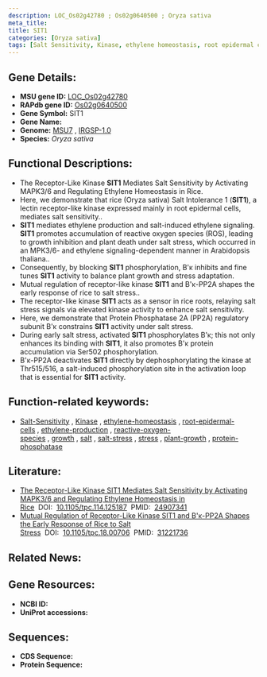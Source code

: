 ```yaml
---
description: LOC_Os02g42780 ; Os02g0640500 ; Oryza sativa
meta_title:
title: SIT1
categories: [Oryza sativa]
tags: [Salt Sensitivity, Kinase, ethylene homeostasis, root epidermal cells, ethylene production, reactive oxygen species, growth, salt, salt stress, stress, plant growth, protein phosphatase]
---
```


## Gene Details:
- **MSU gene ID:** [LOC_Os02g42780](http://rice.uga.edu/cgi-bin/ORF_infopage.cgi?orf=LOC_Os02g42780)  
- **RAPdb gene ID:** [Os02g0640500](https://rapdb.dna.affrc.go.jp/locus/?name=Os02g0640500)  
- **Gene Symbol:** SIT1
- **Gene Name:**
- **Genome:**  [MSU7](http://rice.uga.edu/)&nbsp;,&nbsp;[IRGSP-1.0](https://rapdb.dna.affrc.go.jp/download/irgsp1.html)
- **Species:** *Oryza sativa*

## Functional Descriptions:
   - The Receptor-Like Kinase **SIT1** Mediates Salt Sensitivity by Activating MAPK3/6 and Regulating Ethylene Homeostasis in Rice.
   - Here, we demonstrate that rice (Oryza sativa) Salt Intolerance 1 (**SIT1**), a lectin receptor-like kinase expressed mainly in root epidermal cells, mediates salt sensitivity..
   - **SIT1** mediates ethylene production and salt-induced ethylene signaling. **SIT1** promotes accumulation of reactive oxygen species (ROS), leading to growth inhibition and plant death under salt stress, which occurred in an MPK3/6- and ethylene signaling-dependent manner in Arabidopsis thaliana..
   - Consequently, by blocking **SIT1** phosphorylation, B'κ inhibits and fine tunes **SIT1** activity to balance plant growth and stress adaptation.
   - Mutual regulation of receptor-like kinase **SIT1** and B'κ-PP2A shapes the early response of rice to salt stress..
   - The receptor-like kinase **SIT1** acts as a sensor in rice roots, relaying salt stress signals via elevated kinase activity to enhance salt sensitivity.
   - Here, we demonstrate that Protein Phosphatase 2A (PP2A) regulatory subunit B'κ constrains **SIT1** activity under salt stress.
   - During early salt stress, activated **SIT1** phosphorylates B'κ; this not only enhances its binding with **SIT1**, it also promotes B'κ protein accumulation via Ser502 phosphorylation.
   - B'κ-PP2A deactivates **SIT1** directly by dephosphorylating the kinase at Thr515/516, a salt-induced phosphorylation site in the activation loop that is essential for **SIT1** activity.

## Function-related keywords:
   - [Salt-Sensitivity](/tags/Salt-Sensitivity/)&nbsp;,&nbsp;[Kinase](/tags/Kinase/)&nbsp;,&nbsp;[ethylene-homeostasis](/tags/ethylene-homeostasis/)&nbsp;,&nbsp;[root-epidermal-cells](/tags/root-epidermal-cells/)&nbsp;,&nbsp;[ethylene-production](/tags/ethylene-production/)&nbsp;,&nbsp;[reactive-oxygen-species](/tags/reactive-oxygen-species/)&nbsp;,&nbsp;[growth](/tags/growth/)&nbsp;,&nbsp;[salt](/tags/salt/)&nbsp;,&nbsp;[salt-stress](/tags/salt-stress/)&nbsp;,&nbsp;[stress](/tags/stress/)&nbsp;,&nbsp;[plant-growth](/tags/plant-growth/)&nbsp;,&nbsp;[protein-phosphatase](/tags/protein-phosphatase/)

## Literature:
   - [The Receptor-Like Kinase SIT1 Mediates Salt Sensitivity by Activating MAPK3/6 and Regulating Ethylene Homeostasis in Rice](https://www.doi.org/10.1105/tpc.114.125187)&nbsp;&nbsp;DOI:&nbsp;&nbsp;[10.1105/tpc.114.125187](https://www.doi.org/10.1105/tpc.114.125187)&nbsp;&nbsp;PMID:&nbsp;&nbsp;[24907341](https://pubmed.ncbi.nlm.nih.gov/24907341/)
   - [Mutual Regulation of Receptor-Like Kinase SIT1 and B'κ-PP2A Shapes the Early Response of Rice to Salt Stress](https://www.doi.org/10.1105/tpc.18.00706)&nbsp;&nbsp;DOI:&nbsp;&nbsp;[10.1105/tpc.18.00706](https://www.doi.org/10.1105/tpc.18.00706)&nbsp;&nbsp;PMID:&nbsp;&nbsp;[31221736](https://pubmed.ncbi.nlm.nih.gov/31221736/)

## Related News:

## Gene Resources:
- **NCBI ID:**  []()
- **UniProt accessions:** [](https://www.uniprot.org/uniprotkb//entry)

## Sequences:
- **CDS Sequence:**
- **Protein Sequence:**
